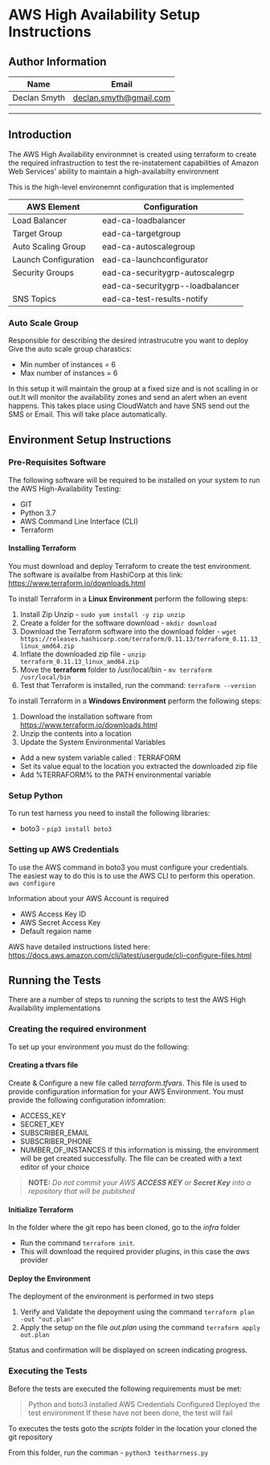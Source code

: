 # AWS High Availability Setup Instructions

## Author Information

| Name          | Email                  |
| ------------- | ---------------------- |
| Declan Smyth  | declan.smyth@gmail.com |

---

## Introduction

The AWS High Availability environmnet is created using terraform to create the required infrastruction to test the re-instatement capabilities of Amazon Web Services' ability to maintain a high-availabilty environment

This is the high-level environemnt configuration that is implemented

| AWS Element          |  Configuration                   |
|----------------------|----------------------------------|
| Load Balancer        | ead-ca-loadbalancer              |
| Target Group         | ead-ca-targetgroup               |
| Auto Scaling Group   | ead-ca-autoscalegroup            |
| Launch Configuration | ead-ca-launchconfigurator        |
| Security Groups      | ead-ca-securitygrp-autoscalegrp  |
|                      | ead-ca-securitygrp--loadbalancer |
| SNS Topics           | ead-ca-test-results-notify       |

### Auto Scale Group

Responsible for describing the desired intrastrucutre you want to deploy
Give the auto scale group charastics:

* Min number of instances = 6
* Max number of instances = 6

In this setup it will maintain the group at a fixed size and is not scalling in or out.It will monitor the availability zones and send an alert when an event happens. This takes place using CloudWatch and have SNS send out the SMS or Email. This will take place automatically.

## Environment Setup Instructions

### Pre-Requisites Software

The following software will be required to be installed on your system to run the AWS High-Availability Testing:

* GIT
* Python 3.7
* AWS Command Line Interface (CLI)
* Terraform

#### Installing Terraform 
You must download and deploy Terraform to create the test environment. The software is availalbe from HashiCorp at this link: <https://www.terraform.io/downloads.html>

To install Terraform in a **Linux Environment** perform the following steps:

1. Install Zip Unzip - `sudo yum install -y zip unzip`
2. Create a folder for the software download - `mkdir download`
3. Download the Terraform software into the download folder - `wget https://releases.hashicorp.com/terraform/0.11.13/terraform_0.11.13_linux_amd64.zip`
4. Inflate the downloaded zip file - `unzip terraform_0.11.13_linux_amd64.zip`
5. Move the **terraform** folder to /usr/local/bin - `mv terraform /usr/local/bin`
6. Test that Terraform is installed, run the command: `terraform --version`

To install Terraform in a **Windows Environment** perform the following steps:

1. Download the installation software from <https://www.terraform.io/downloads.html>
2. Unzip the contents into a location
3. Update the System Environmental Variables
  * Add a new system variable called : TERRAFORM
  * Set its value equal to the location you extracted the downloaded zip file
  * Add %TERRAFORM% to the PATH environmental variable

### Setup Python

To run test harness you need to install the following libraries:

* boto3 - `pip3 install boto3`

### Setting up AWS Credentials

To use the AWS command in boto3 you must configure your credentials. The easiest way to do this is to use the AWS CLI to perform this operation.
`aws configure`

Information about your AWS Account is required

* AWS Access Key ID
* AWS Secret Access Key
* Default regaion name

AWS have detailed instructions listed here: <https://docs.aws.amazon.com/cli/latest/usergude/cli-configure-files.html>

## Running the Tests

There are a number of steps to running the scripts to test the AWS High Availability implementations

### Creating the required environment

To set up your environment you must do the following:

#### Creating a tfvars file
Create & Configure a new file called *terraform.tfvars*. This file is used to provide configuration information for your AWS Environment. You must provide the following configuration infomration:
 * ACCESS_KEY
 * SECRET_KEY
 * SUBSCRIBER_EMAIL
 * SUBSCRIBER_PHONE
 * NUMBER_OF_INSTANCES
If this information is missing, the environment will be get created successfully. The file can be created with a text editor of your choice

> **NOTE:** *Do not commit your AWS **ACCESS KEY**  or **Secret Key** into a repository that will be published*

#### Initialize Terraform

In the folder where the git repo has been cloned, go to the *infra* folder

* Run the command `terraform init`.
* This will download the required provider plugins, in this case the *aws* provider

#### Deploy the Environment

The deployment of the environment is performed in two steps

1. Verify and Validate the depoyment using the command `terraform plan -out "out.plan"`
2. Apply the setup on the file *out.plan* using the command `terraform apply out.plan`

Status and confirmation will be displayed on screen indicating progress. 

### Executing the Tests

Before the tests are  executed the following requirements must be met:
> Python and boto3 installed
> AWS Credentials Configured
> Deployed the test environment
If these have not been done, the test will fail

To executes the tests goto the *scripts* folder in the location your cloned the git repository

From this folder, run the comman - `python3 testharrness.py`

